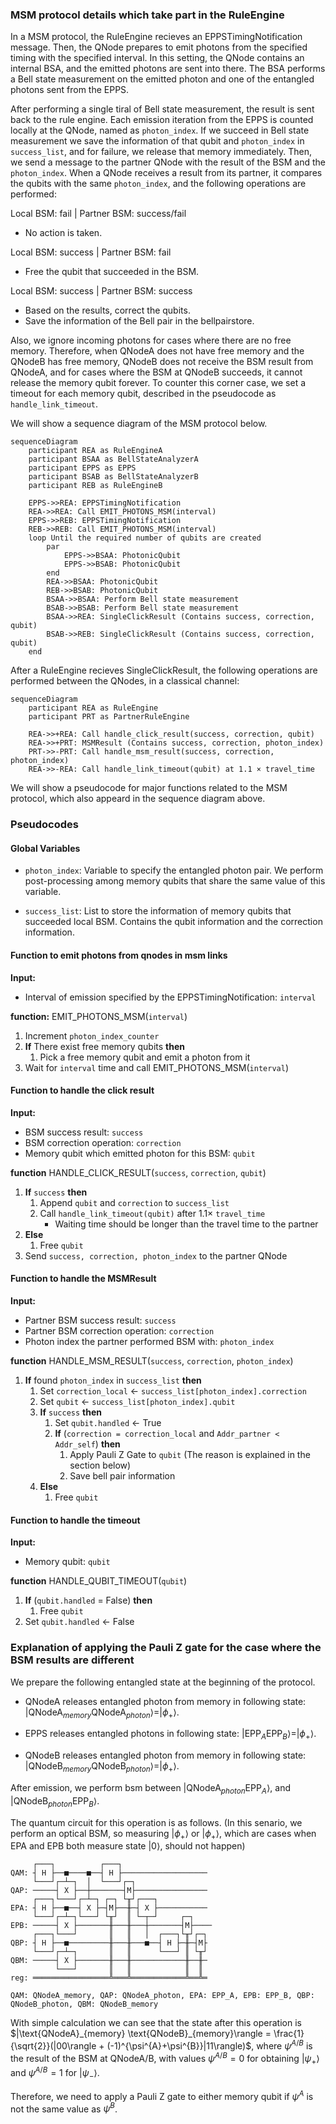 ### MSM protocol details which take part in the RuleEngine

In a MSM protocol, the RuleEngine recieves an EPPSTimingNotification message. Then, the QNode prepares to emit photons from the specified timing with the specified interval. In this setting, the QNode contains an internal BSA, and the emitted photons are sent into there. The BSA performs a Bell state measurement on the emitted photon and one of the entangled photons sent from the EPPS.

After performing a single tiral of Bell state measurement, the result is sent back to the rule engine. Each emission iteration from the EPPS is counted locally at the QNode, named as `photon_index`. If we succeed in Bell state measurement we save the information of that qubit and `photon_index` in `success_list`, and for failure, we release that memory immediately.
Then, we send a message to the partner QNode with the result of the BSM and the `photon_index`. When a QNode receives a result from its partner, it compares the qubits with the same `photon_index`, and the following operations are performed:


Local BSM: fail | Partner BSM: success/fail
- No action is taken.

Local BSM: success | Partner BSM: fail
- Free the qubit that succeeded in the BSM.

Local BSM: success | Partner BSM: success
- Based on the results, correct the qubits.
- Save the information of the Bell pair in the bellpairstore.

Also, we ignore incoming photons for cases where there are no free memory. Therefore, when QNodeA does not have free memory and the QNodeB has free memory, QNodeB does not receive the BSM result from QNodeA, and for cases where the BSM at QNodeB succeeds, it cannot release the memory qubit forever. To counter this corner case, we set a timeout for each memory qubit, described in the pseudocode as `handle_link_timeout`.

We will show a sequence diagram of the MSM protocol below.

```mermaid
sequenceDiagram
    participant REA as RuleEngineA
    participant BSAA as BellStateAnalyzerA
    participant EPPS as EPPS
    participant BSAB as BellStateAnalyzerB
    participant REB as RuleEngineB

    EPPS->>REA: EPPSTimingNotification
    REA->>REA: Call EMIT_PHOTONS_MSM(interval)
    EPPS->>REB: EPPSTimingNotification
    REB->>REB: Call EMIT_PHOTONS_MSM(interval)
    loop Until the required number of qubits are created
        par
            EPPS->>BSAA: PhotonicQubit
            EPPS->>BSAB: PhotonicQubit
        end
        REA->>BSAA: PhotonicQubit
        REB->>BSAB: PhotonicQubit
        BSAA->>BSAA: Perform Bell state measurement
        BSAB->>BSAB: Perform Bell state measurement
        BSAA->>REA: SingleClickResult (Contains success, correction, qubit)
        BSAB->>REB: SingleClickResult (Contains success, correction, qubit)
    end
```
After a RuleEngine recieves SingleClickResult, the following operations are performed between the QNodes, in a classical channel:

```mermaid
sequenceDiagram
    participant REA as RuleEngine
    participant PRT as PartnerRuleEngine

    REA->>+REA: Call handle_click_result(success, correction, qubit)
    REA->>+PRT: MSMResult (Contains success, correction, photon_index)
    PRT->>-PRT: Call handle_msm_result(success, correction, photon_index)
    REA->>-REA: Call handle_link_timeout(qubit) at 1.1 × travel_time
```

We will show a pseudocode for major functions related to the MSM protocol, which also appeard in the sequence diagram above.

### Pseudocodes

#### Global Variables

- `photon_index`: Variable to specify the entangled photon pair. We perform post-processing among memory qubits that share the same value of this variable.

- `success_list`: List to store the information of memory qubits that succeeded local BSM. Contains the qubit information and the correction information.

#### Function to emit photons from qnodes in msm links

**Input:**
- Interval of emission specified by the EPPSTimingNotification: `interval`

**function:** EMIT_PHOTONS_MSM(`interval`)
1. Increment `photon_index_counter`
1. **If** There exist free memory qubits **then**
    1. Pick a free memory qubit and emit a photon from it
1. Wait for `interval` time and call EMIT_PHOTONS_MSM(`interval`)

#### Function to handle the click result

**Input:**
- BSM success result: `success`
- BSM correction operation: `correction`
- Memory qubit which emitted photon for this BSM: `qubit`

**function** HANDLE_CLICK_RESULT(`success`, `correction`, `qubit`)
1. **If** `success` **then**
    1. Append `qubit` and `correction` to `success_list`
    1. Call `handle_link_timeout(qubit)` after $1.1 \times$ `travel_time`
       - Waiting time should be longer than the travel time to the partner
1. **Else**
    1. Free `qubit`
1. Send `success, correction, photon_index` to the partner QNode


#### Function to handle the MSMResult

**Input:**
- Partner BSM success result: `success`
- Partner BSM correction operation: `correction`
- Photon index the partner performed BSM with: `photon_index`

**function** HANDLE_MSM_RESULT(`success`, `correction`, `photon_index`)
1. **If** found `photon_index` in `success_list` **then**
    1. Set `correction_local` $\gets$ `success_list[photon_index].correction`
    1. Set `qubit` $\gets$ `success_list[photon_index].qubit`
    1. **If** `success` **then**
        1. Set `qubit.handled` $\gets$ True
        1. **If** (`correction = correction_local` and `Addr_partner < Addr_self`) **then**
            1. Apply Pauli Z Gate to `qubit` (The reason is explained in the section below)
            1. Save bell pair information
    1. **Else**
        1. Free `qubit`


#### Function to handle the timeout

**Input:**
- Memory qubit: `qubit`

**function** HANDLE_QUBIT_TIMEOUT(`qubit`)
1. **If** (`qubit.handled` = False) **then**
    1. Free `qubit`
1. Set `qubit.handled` $\gets$ False


### Explanation of applying the Pauli Z gate for the case where the BSM results are different

We prepare the following entangled state at the beginning of the protocol.

- QNodeA releases entangled photon from memory in following state: $|\text{QNodeA}_{memory} \text{QNodeA}_{photon}\rangle = |\phi_+\rangle$.

- EPPS releases entangled photons in following state: $|\text{EPP}_{A} \text{EPP}_{B}\rangle = |\phi_+\rangle$.

- QNodeB releases entangled photon from memory in following state: $|\text{QNodeB}_{memory} \text{QNodeB}_{photon}\rangle = |\phi_+\rangle$.

After emission\, we perform bsm between $|\text{QNodeA}_{photon} \text{EPP}_{A}\rangle$, and $|\text{QNodeB}_{photon}\text{EPP}_{B}\rangle$.

The quantum circuit for this operation is as follows. (In this senario, we perform an optical BSM, so measuring $|\phi_{+}\rangle$ or $|\phi_{+}\rangle$, which are cases when EPA and EPB both measure state $|0\rangle$, should not happen)

```
     ┌───┐          ┌───┐
QAM: ┤ H ├──■────■──┤ H ├───────────────────
     └───┘┌─┴─┐  │  └───┘┌─┐
QAP: ─────┤ X ├──┼───────┤M├────────────────
     ┌───┐└───┘┌─┴─┐ ┌─┐ └╥┘┌───┐
EPA: ┤ H ├──■──┤ X ├─┤M├──╫─┤ X ├───────────
     └───┘┌─┴─┐└───┘ └╥┘  ║ └─┬─┘     ┌─┐
EPB: ─────┤ X ├───────╫───╫───┼───────┤M├────
     ┌───┐└───┘       ║   ║   │  ┌───┐└╥┘┌─┐
QBP: ┤ H ├──■─────────╫───╫───■──┤ H ├─╫─┤M├
     └───┘┌─┴─┐       ║   ║      └───┘ ║ └╥┘
QBM: ─────┤ X ├───────╫───╫────────────╫──╫─
          └───┘       ║   ║            ║  ║
reg: ═════════════════╩═══╩════════════╩══╩═

QAM: QNodeA_memory, QAP: QNodeA_photon, EPA: EPP_A, EPB: EPP_B, QBP: QNodeB_photon, QBM: QNodeB_memory
```
With simple calculation we can see that the state after this operation is $|\text{QNodeA}_{memory} \text{QNodeB}_{memory}\rangle = \frac{1}{\sqrt{2}}(|00\rangle + (-1)^{\psi^{A}+\psi^{B}}|11\rangle)$, where $\psi^{A/B}$ is the result of the BSM at QNodeA/B, with values $\psi^{A/B} = 0$ for obtaining $|\psi_{+}\rangle$ and $\psi^{A/B} = 1$ for $|\psi_{-}\rangle$.

Therefore, we need to apply a Pauli Z gate to either memory qubit if $\psi^{A}$ is not the same value as $\psi^{B}$.
